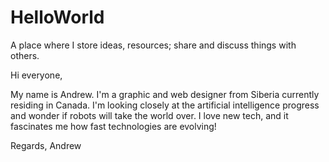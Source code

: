 # HelloWorld
A place where I store ideas, resources; share and discuss things with others.


Hi everyone,

My name is Andrew. I'm a graphic and web designer from Siberia currently residing in Canada. I'm looking closely at the artificial intelligence progress and wonder if robots will take the world over. I love new tech, and it fascinates me how fast technologies are evolving!

Regards,
Andrew
